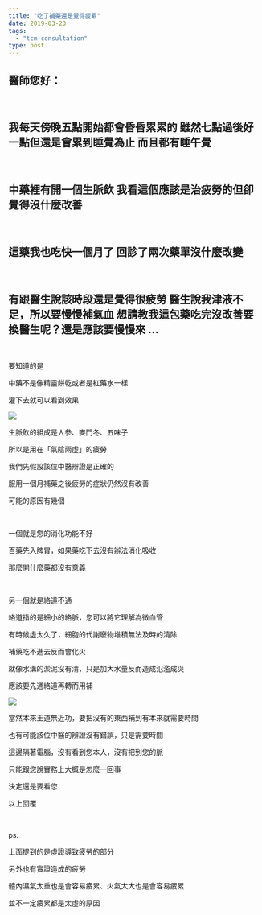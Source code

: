 ```yaml
---
title: "吃了補藥還是覺得疲累"
date: 2019-03-23
tags: 
  - "tcm-consultation"
type: post
---
```


## 醫師您好：

 

## 我每天傍晚五點開始都會昏昏累累的 雖然七點過後好一點但還是會累到睡覺為止 而且都有睡午覺

 

## 中藥裡有開一個生脈飲 我看這個應該是治疲勞的但卻覺得沒什麼改善

 

## 這藥我也吃快一個月了 回診了兩次藥單沒什麼改變

 

## 有跟醫生說該時段還是覺得很疲勞 醫生說我津液不足，所以要慢慢補氣血 想請教我這包藥吃完沒改善要換醫生呢？還是應該要慢慢來 ...

 

要知道的是

中藥不是像精靈餅乾或者是紅藥水一樣

灌下去就可以看到效果

![](/images/uploads/led-potion-lamp-300x167.png)

生脈飲的組成是人參、麥門冬、五味子

所以是用在「氣陰兩虛」的疲勞

我們先假設該位中醫辨證是正確的

服用一個月補藥之後疲勞的症狀仍然沒有改善

可能的原因有幾個

 

一個就是您的消化功能不好

百藥先入脾胃，如果藥吃下去沒有辦法消化吸收

那麼開什麼藥都沒有意義

 

另一個就是絡道不通

絡道指的是細小的絡脈，您可以將它理解為微血管

有時候虛太久了，細胞的代謝廢物堆積無法及時的清除

補藥吃不進去反而會化火

就像水溝的淤泥沒有清，只是加大水量反而造成氾濫成災

應該要先通絡道再轉而用補

![](/images/uploads/goal-alley-234x300.jpg)

當然本來王道無近功，要把沒有的東西補到有本來就需要時間

也有可能該位中醫的辨證沒有錯誤，只是需要時間

這邊隔著電腦，沒有看到您本人，沒有把到您的脈

只能跟您說實務上大概是怎麼一回事

決定還是要看您

以上回覆

 

ps.

上面提到的是虛證導致疲勞的部分

另外也有實證造成的疲勞

體內濕氣太重也是會容易疲累、火氣太大也是會容易疲累

並不一定疲累都是太虛的原因
